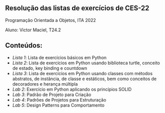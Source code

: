 ## Resolução das listas de exercícios de CES-22

Programação Orientada a Objetos, ITA 2022

Aluno: Victor Maciel, T24.2

## Conteúdos:

<!--ts-->

-   _Lista 1_: Lista de exercícios básicos em Python
-   _Lista 2_: Lista de exercícios em Python usando biblioteca turtle, conceito de estado, key binding e countdown
-   _Lista 3_: Lista de exercícios em Python usando classes com métodos abstratos, de instância, de classe e estáticos, bem como conceitos de decoradores e herança múltipla
-   _Lab 2_: Exercício em Python aplicando os princípios SOLID
-   _Lab 3_: Padrão de Projeto para Criação
-   _Lab 4_: Padrões de Projetos para Estruturação
-   _Lab 5_: Design Patterns para Comportamento
<!--te-->

